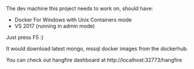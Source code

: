 ﻿The dev machine this project needs to work on, should have:
- Docker For Windows with Unix Containers mode 
- VS 2017 (running in admin mode)

Just press F5 :)

It would download latest mongo, mssql docker images from the dockerhub.

You can check out hangfire dashboard at
http://localhost:32773/hangfire

